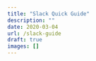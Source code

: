 ```yaml
---
title: "Slack Quick Guide"
description: ""
date: 2020-03-04
url: /slack-guide
draft: true
images: []
---
```




